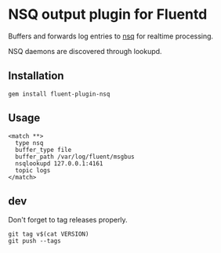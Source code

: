 # NSQ output plugin for Fluentd

Buffers and forwards log entries to [nsq](http://nsq.io) for realtime processing.

NSQ daemons are discovered through lookupd.

## Installation

    gem install fluent-plugin-nsq

## Usage

    <match **>
      type nsq
      buffer_type file
      buffer_path /var/log/fluent/msgbus
      nsqlookupd 127.0.0.1:4161
      topic logs
    </match>

## dev

Don't forget to tag releases properly.

    git tag v$(cat VERSION)
    git push --tags
